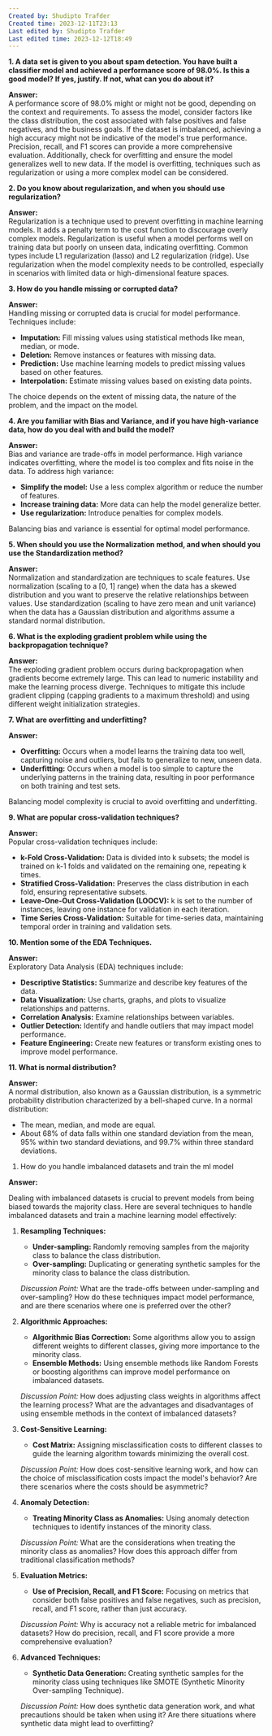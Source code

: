 ```yaml
---
Created by: Shudipto Trafder
Created time: 2023-12-11T23:13
Last edited by: Shudipto Trafder
Last edited time: 2023-12-12T18:49
---
```

**1. A data set is given to you about spam detection. You have built a classifier model and achieved a performance score of 98.0%. Is this a good model? If yes, justify. If not, what can you do about it?**

**Answer:**  
A performance score of 98.0% might or might not be good, depending on the context and requirements. To assess the model, consider factors like the class distribution, the cost associated with false positives and false negatives, and the business goals. If the dataset is imbalanced, achieving a high accuracy might not be indicative of the model's true performance. Precision, recall, and F1 scores can provide a more comprehensive evaluation. Additionally, check for overfitting and ensure the model generalizes well to new data. If the model is overfitting, techniques such as regularization or using a more complex model can be considered.  

**2. Do you know about regularization, and when you should use regularization?**

**Answer:**  
Regularization is a technique used to prevent overfitting in machine learning models. It adds a penalty term to the cost function to discourage overly complex models. Regularization is useful when a model performs well on training data but poorly on unseen data, indicating overfitting. Common types include L1 regularization (lasso) and L2 regularization (ridge). Use regularization when the model complexity needs to be controlled, especially in scenarios with limited data or high-dimensional feature spaces.  

**3. How do you handle missing or corrupted data?**

**Answer:**  
Handling missing or corrupted data is crucial for model performance. Techniques include:  

- **Imputation:** Fill missing values using statistical methods like mean, median, or mode.
- **Deletion:** Remove instances or features with missing data.
- **Prediction:** Use machine learning models to predict missing values based on other features.
- **Interpolation:** Estimate missing values based on existing data points.

The choice depends on the extent of missing data, the nature of the problem, and the impact on the model.

**4. Are you familiar with Bias and Variance, and if you have high-variance data, how do you deal with and build the model?**

**Answer:**  
Bias and variance are trade-offs in model performance. High variance indicates overfitting, where the model is too complex and fits noise in the data. To address high variance:  

- **Simplify the model:** Use a less complex algorithm or reduce the number of features.
- **Increase training data:** More data can help the model generalize better.
- **Use regularization:** Introduce penalties for complex models.

Balancing bias and variance is essential for optimal model performance.

**5. When should you use the Normalization method, and when should you use the Standardization method?**

**Answer:**  
Normalization and standardization are techniques to scale features. Use normalization (scaling to a [0, 1] range) when the data has a skewed distribution and you want to preserve the relative relationships between values. Use standardization (scaling to have zero mean and unit variance) when the data has a Gaussian distribution and algorithms assume a standard normal distribution.  

**6. What is the exploding gradient problem while using the backpropagation technique?**

**Answer:**  
The exploding gradient problem occurs during backpropagation when gradients become extremely large. This can lead to numeric instability and make the learning process diverge. Techniques to mitigate this include gradient clipping (capping gradients to a maximum threshold) and using different weight initialization strategies.  

**7. What are overfitting and underfitting?**

**Answer:**

- **Overfitting:** Occurs when a model learns the training data too well, capturing noise and outliers, but fails to generalize to new, unseen data.
- **Underfitting:** Occurs when a model is too simple to capture the underlying patterns in the training data, resulting in poor performance on both training and test sets.

Balancing model complexity is crucial to avoid overfitting and underfitting.

  

**9. What are popular cross-validation techniques?**

**Answer:**  
Popular cross-validation techniques include:  

- **k-Fold Cross-Validation:** Data is divided into k subsets; the model is trained on k-1 folds and validated on the remaining one, repeating k times.
- **Stratified Cross-Validation:** Preserves the class distribution in each fold, ensuring representative subsets.
- **Leave-One-Out Cross-Validation (LOOCV):** k is set to the number of instances, leaving one instance for validation in each iteration.
- **Time Series Cross-Validation:** Suitable for time-series data, maintaining temporal order in training and validation sets.

**10. Mention some of the EDA Techniques.**

**Answer:**  
Exploratory Data Analysis (EDA) techniques include:  

- **Descriptive Statistics:** Summarize and describe key features of the data.
- **Data Visualization:** Use charts, graphs, and plots to visualize relationships and patterns.
- **Correlation Analysis:** Examine relationships between variables.
- **Outlier Detection:** Identify and handle outliers that may impact model performance.
- **Feature Engineering:** Create new features or transform existing ones to improve model performance.

**11. What is normal distribution?**

**Answer:**  
A normal distribution, also known as a Gaussian distribution, is a symmetric probability distribution characterized by a bell-shaped curve. In a normal distribution:  

- The mean, median, and mode are equal.
- About 68% of data falls within one standard deviation from the mean, 95% within two standard deviations, and 99.7% within three standard deviations.

  

1. How do you handle imbalanced datasets and train the ml model

**Answer:**

Dealing with imbalanced datasets is crucial to prevent models from being biased towards the majority class. Here are several techniques to handle imbalanced datasets and train a machine learning model effectively:

1. **Resampling Techniques:**
    
    - **Under-sampling:** Randomly removing samples from the majority class to balance the class distribution.
    - **Over-sampling:** Duplicating or generating synthetic samples for the minority class to balance the class distribution.
    
    _Discussion Point:_ What are the trade-offs between under-sampling and over-sampling? How do these techniques impact model performance, and are there scenarios where one is preferred over the other?
    
2. **Algorithmic Approaches:**
    
    - **Algorithmic Bias Correction:** Some algorithms allow you to assign different weights to different classes, giving more importance to the minority class.
    - **Ensemble Methods:** Using ensemble methods like Random Forests or boosting algorithms can improve model performance on imbalanced datasets.
    
    _Discussion Point:_ How does adjusting class weights in algorithms affect the learning process? What are the advantages and disadvantages of using ensemble methods in the context of imbalanced datasets?
    
3. **Cost-Sensitive Learning:**
    
    - **Cost Matrix:** Assigning misclassification costs to different classes to guide the learning algorithm towards minimizing the overall cost.
    
    _Discussion Point:_ How does cost-sensitive learning work, and how can the choice of misclassification costs impact the model's behavior? Are there scenarios where the costs should be asymmetric?
    
4. **Anomaly Detection:**
    
    - **Treating Minority Class as Anomalies:** Using anomaly detection techniques to identify instances of the minority class.
    
    _Discussion Point:_ What are the considerations when treating the minority class as anomalies? How does this approach differ from traditional classification methods?
    
5. **Evaluation Metrics:**
    
    - **Use of Precision, Recall, and F1 Score:** Focusing on metrics that consider both false positives and false negatives, such as precision, recall, and F1 score, rather than just accuracy.
    
    _Discussion Point:_ Why is accuracy not a reliable metric for imbalanced datasets? How do precision, recall, and F1 score provide a more comprehensive evaluation?
    
6. **Advanced Techniques:**
    
    - **Synthetic Data Generation:** Creating synthetic samples for the minority class using techniques like SMOTE (Synthetic Minority Over-sampling Technique).
    
    _Discussion Point:_ How does synthetic data generation work, and what precautions should be taken when using it? Are there situations where synthetic data might lead to overfitting?